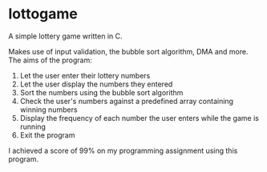# lottogame
A simple lottery game written in C. 

Makes use of input validation, the bubble sort algorithm, DMA and more.
The aims of the program:
1. Let the user enter their lottery numbers
2. Let the user display the numbers they entered
3. Sort the numbers using the bubble sort algorithm
4. Check the user's numbers against a predefined array containing winning numbers
5. Display the frequency of each number the user enters while the game is running
6. Exit the program

I achieved a score of 99% on my programming assignment using this program.
